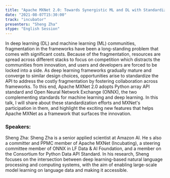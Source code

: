 ```yaml
---
title: "Apache MXNet 2.0: Towards Synergistic ML and DL with Standardization"
date: "2021-08-07T15:30:00" 
track: "incubator"
presenters: "Sheng Zha"
stype: "English Session"
---
```

In deep learning (DL) and machine learning (ML) communities, fragmentation in the frameworks have been a long-standing problem that comes with significant costs. Because of the fragmentation, resources are spread across different stacks to focus on competition which distracts the communities from innovation, and users and developers are forced to be locked into a side. As deep learning frameworks gradually mature and converge to similar design choices, opportunities arise to standardize the API to address the costly fragmentation by fostering collaboration across frameworks. To this end, Apache MXNet 2.0 adopts Python array API standard and Open Neural Network Exchange (ONNX), the two complementing standards for machine learning and deep learning. In this talk, I will share about these standardization efforts and MXNet's participation in them, and highlight the exciting new features that helps Apache MXNet as a framework that surfaces the innovation.
 ### Speakers: 
 Sheng Zha: Sheng Zha is a senior applied scientist at Amazon AI. He s also a committer and PPMC member of Apache MXNet (Incubating), a steering committee member of ONNX in LF Data & AI Foundation, and a member on the Consortium for Python Data API Standard. In his research, Sheng focuses on the intersection between deep learning-based natural language processing and computing systems, with the aim of enabling large-scale model learning on language data and making it accessible.